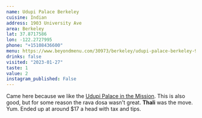 ```yaml
---
name: Udupi Palace Berkeley
cuisine: Indian
address: 1903 University Ave
area: Berkeley
lat: 37.8717586
lon: -122.2727995
phone: "+15108436600"
menu: https://www.beyondmenu.com/30973/berkeley/udupi-palace-berkeley-94704.aspx?utm_mode=light
drinks: false
visited: "2023-01-27"
taste: 1
value: 2
instagram_published: False
---
```


Came here because we like the [Udupi Palace in the Mission](/places/udupi-palace). This is also good, but for some reason the rava dosa  wasn't great. **Thali** was the move. Yum. Ended up at around $17 a head with tax and tips.
